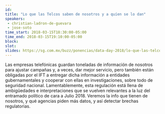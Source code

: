 ```yaml
---
id: 
title: "Lo que las Telcos saben de nosotros y a quíen se lo dan"
speakers:
 - christian-ladron-de-guevara
 - jose-soto
time_start: 2018-03-15T18:30:00-05:00
time_end: 2018-03-15T19:10:00-05:00
block: 
slot: 
slides: https://sg.com.mx/buzz/ponencias/data-day-2018/lo-que-las-telcos-saben-de-nosotros-y-quien-se-lo-dan
---
```


Las empresas telefónicas guardan toneladas de información de nosotros para ajustar campañas y, a veces, dar mejor servicio, pero también están obligadas por el IFT a entregar dicha información a entidades gubernamentales y cooperar con ellas en investigaciones, sobre todo de seguridad nacional. Lamentablemente, esta regulación está llena de ambigüedades e interpretaciones que se vuelven relevantes a la luz del entramado político de cara a Julio 2018. Veremos la info que tienen de nosotros, y qué agencias piden más datos, y así detectar brechas regulatorias.